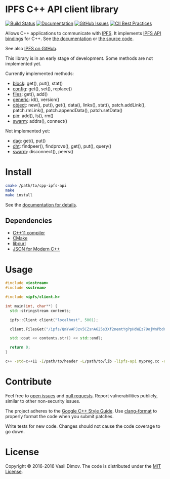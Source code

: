 # IPFS C++ API client library

[![Build Status](https://api.travis-ci.org/vasild/cpp-ipfs-api.svg?branch=master)](https://travis-ci.org/vasild/cpp-ipfs-api)
[![Documentation](https://img.shields.io/badge/docs-doxygen-blue.svg)](https://vasild.github.io/cpp-ipfs-api)
[![GitHub Issues](https://img.shields.io/github/issues/vasild/cpp-ipfs-api.svg)](http://github.com/vasild/cpp-ipfs-api/issues)
[![CII Best Practices](https://bestpractices.coreinfrastructure.org/projects/465/badge)](https://bestpractices.coreinfrastructure.org/projects/465)

Allows C++ applications to communicate with [IPFS](https://ipfs.io).
It implements [IPFS API bindings](https://github.com/ipfs/interface-ipfs-core/tree/master/API) for C++.
See [the documentation](https://vasild.github.io/cpp-ipfs-api) or [the source code](https://github.com/vasild/cpp-ipfs-api).

See also [IPFS on GitHub](https://github.com/ipfs).

This library is in an early stage of development. Some methods are not implemented yet.

Currently implemented methods:

- [block](https://github.com/ipfs/interface-ipfs-core/tree/master/API/block): get(), put(), stat()
- [config](https://github.com/ipfs/interface-ipfs-core/tree/master/API/config): get(), set(), replace()
- [files](https://github.com/ipfs/interface-ipfs-core/tree/master/API/files): get(), add()
- [generic](https://github.com/ipfs/interface-ipfs-core/tree/master/API/generic): id(), version()
- [object](https://github.com/ipfs/interface-ipfs-core/tree/master/API/object): new(), put(), get(), data(), links(), stat(), patch.addLink(), patch.rmLink(), patch.appendData(), patch.setData()
- [pin](https://github.com/ipfs/interface-ipfs-core/tree/master/API/pin): add(), ls(), rm()
- [swarm](https://github.com/ipfs/interface-ipfs-core/tree/master/API/swarm): addrs(), connect()

Not implemented yet:

- [dag](https://github.com/ipfs/interface-ipfs-core/tree/master/API/dag): get(), put()
- [dht](https://github.com/ipfs/interface-ipfs-core/tree/master/API/dht): findpeer(), findprovs(), get(), put(), query()
- [swarm](https://github.com/ipfs/interface-ipfs-core/tree/master/API/swarm): disconnect(), peers()

# Install

```sh
cmake /path/to/cpp-ipfs-api
make
make install
```

See the [documentation for details](https://vasild.github.io/cpp-ipfs-api).

## Dependencies

- [C++11 compiler](https://github.com/nlohmann/json#supported-compilers)
- [CMake](http://cmake.org)
- [libcurl](https://curl.haxx.se/libcurl)
- [JSON for Modern C++](https://github.com/nlohmann/json)

# Usage

```cpp
#include <iostream>
#include <sstream>

#include <ipfs/client.h>

int main(int, char**) {
  std::stringstream contents;

  ipfs::Client client("localhost", 5001);

  client.FilesGet("/ipfs/QmYwAPJzv5CZsnA625s3Xf2nemtYgPpHdWEz79ojWnPbdG/readme", &contents);

  std::cout << contents.str() << std::endl;

  return 0;
}
```

```sh
c++ -std=c++11 -I/path/to/header -L/path/to/lib -lipfs-api myprog.cc -o myprog
```

# Contribute

Feel free to [open issues](https://github.com/vasild/cpp-ipfs-api/issues/new) and [pull requests](https://github.com/vasild/cpp-ipfs-api/compare).
Report vulnerabilities publicly, similar to other non-security issues.

The project adheres to the [Google C++ Style Guide](https://google.github.io/styleguide/cppguide.html). Use [clang-format](http://clang.llvm.org/docs/ClangFormat.html) to properly format the code when you submit patches.

Write tests for new code. Changes should not cause the code coverage to go down.

# License

Copyright &copy; 2016-2016 Vasil Dimov. The code is distributed under the [MIT License](http://opensource.org/licenses/MIT).

